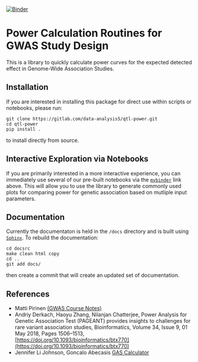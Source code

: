 
[![Binder](https://mybinder.org/badge_logo.svg)](https://mybinder.org/v2/gh/aabiddanda/qtl-power/HEAD)
# Power Calculation Routines for GWAS Study Design

This is a library to quickly calculate power curves for the expected detected effect in Genome-Wide Association Studies. 

## Installation

If you are interested in installing this package for direct use within scripts or notebooks, please run:

```
git clone https://gitlab.com/data-analysis5/qtl-power.git
cd qtl-power
pip install .
```

to install directly from source.

## Interactive Exploration via Notebooks

If you are primarily interested in a more interactive experience, you can immediately use several of our pre-built notebooks via the [`mybinder`](https://mybinder.org/v2/gl/data-analysis5%2Fqtl-power/default?labpath=notebooks%2F) link above. This will allow you to use the library to generate commonly used plots for comparing power for genetic association based on mutliple input parameters.


## Documentation

Currently the documentaton is held in the `/docs` directory and is built using [`Sphinx`](https://www.sphinx-doc.org/en/master/). To rebuild the documentation:

```
cd docsrc
make clean html copy
cd ..
git add docs/
```

then create a commit that will create an updated set of documentation.

## References

* Matti Pirinen [(GWAS Course Notes)](https://www.mv.helsinki.fi/home/mjxpirin/GWAS_course/material/GWAS3.html)
* Andriy Derkach, Haoyu Zhang, Nilanjan Chatterjee, Power Analysis for Genetic Association Test (PAGEANT) provides insights to challenges for rare variant association studies, Bioinformatics, Volume 34, Issue 9, 01 May 2018, Pages 1506–1513, [https://doi.org/10.1093/bioinformatics/btx770](https://doi.org/10.1093/bioinformatics/btx770)
* Jennifer Li Johnson, Goncalo Abecasis [GAS Calculator](https://github.com/jenlij/GAS-power-calculator/blob/master/equations_gas_power_calc.pdf)

